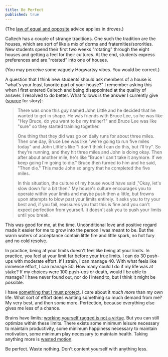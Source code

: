 ```yaml
---
title: Be Perfect
published: true
---
```


(The [law of equal and opposite](https://slatestarcodex.com/2014/03/24/should-you-reverse-any-advice-you-hear/) advice applies in droves.)

Caltech has a couple of strange traditions. One such the tradition are the houses, which are sort of like a mix of dorms and fraternities/sororities. New students spend their first two weeks "rotating" through the eight houses and getting a feel for their cultures. At the end, students express preferences and are "rotated" into one of houses.

(You may perceive some vaguely Hogwartsy vibes. You would be correct.)

A question that I think new students should ask members of a house is "what's your least favorite part of your house?" I remember asking this when I first entered Caltech and being disappointed at the quality of answer. I resolved to do better. What follows is the answer I currently give ([source](https://impossiblehq.com/then-die/) for story):

> There was once this guy named John Little and he decided that he wanted to get in shape. He was friends with Bruce Lee, so he was like "Hey Bruce, do you want to be my trainer?" and Bruce Lee was like "sure" so they started training together.
>
> One thing that they did was go on daily runs for about three miles. Then one day, Bruce Lee was like "we're going to run five miles today" and John Little's like "I don't think I can do this, but I'll try". So they're running, and they hit three miles and John is doing okay. Then after about another mile, he's like "Bruce I can't take it anymore. If we keep going I'm going to die." Bruce then turned to him and he said, "Then die." This made John so angry that he completed the five miles.
>
> In this situation, the culture of my house would have said ,"Okay, let's slow down for a bit then." My house's culture encourages you to operate within your limits and maybe push then a little, but frowns upon attempts to blow past your limits entirely. It asks you to try your best and, if you fail, reassures you that this is fine and you can't expect perfection from yourself. It doesn't ask you to push your limits until you break.

This was good for me, at the time. Unconditional love and positive regard made it easier for me to grow into the person I was meant to be. But the warm waters of acceptance contain little fire and little spark, no hot fury and no cold resolve. 

In practice, being at your limits doesn't feel like being at your limits. In practice, you feel at your limit far before your true limits. I can do 30 push-ups with moderate effort. If I strain, I can manage 40. With what feels like immense effort, I can manage 50. How many could I do if my life was at stake? If my choices were 100 push-ups or death, would I be able to manage? I have never found out, nor do I intend to, but I think it might be possible. 

I have [something that I must protect](https://www.lesswrong.com/posts/SGR4GxFK7KmW7ckCB/something-to-protect). I care about it _much more_ than my own life. What sort of effort does wanting something so much demand from me? My very best, and then some more. Perfection, because everything else gives me less of a chance.

Brains have limits; [working yourself ragged is not a virtue](http://mindingourway.com/stop-before-you-drop/). But you can still optimize within these limits. There exists some minimum leisure necessary to maintain productivity, some minimum happiness necessary to maintain motivation, some minimum play necessary to maintain health. Taking anything more is [wasted motion](http://mindingourway.com/deregulating-distraction-moving-towards-the-goal-and-level-hopping/). 

Be perfect. Waste nothing. Don't content yourself with anything less.
